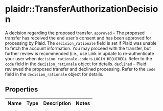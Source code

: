 # plaidr::TransferAuthorizationDecision

 A decision regarding the proposed transfer.  `approved` – The proposed transfer has received the end user's consent and has been approved for processing by Plaid. The `decision_rationale` field is set if Plaid was unable to fetch the account information. You may proceed with the transfer, but further review is recommended (i.e., use Link in update to re-authenticate your user when `decision_rationale.code` is `LOGIN_REQUIRED`). Refer to the `code` field in the `decision_rationale` object for details.  `declined` – Plaid reviewed the proposed transfer and declined processing. Refer to the `code` field in the `decision_rationale` object for details.

## Properties
Name | Type | Description | Notes
------------ | ------------- | ------------- | -------------


